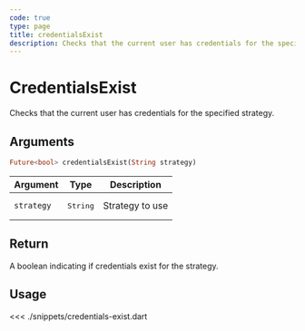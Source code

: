 ```yaml
---
code: true
type: page
title: credentialsExist
description: Checks that the current user has credentials for the specified strategy.
---
```


# CredentialsExist

Checks that the current user has credentials for the specified strategy.

## Arguments

```dart
Future<bool> credentialsExist(String strategy)
```

| Argument   | Type              | Description     |
|------------|-------------------|-----------------|
| `strategy` | <pre>String</pre> | Strategy to use |

## Return

A boolean indicating if credentials exist for the strategy.

## Usage

<<< ./snippets/credentials-exist.dart
